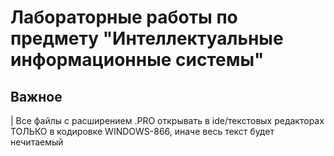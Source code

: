 # Лабораторные работы по предмету "Интеллектуальные информационные системы"

## Важное
| Все файлы с расширением .PRO открывать в ide/текстовых редакторах ТОЛЬКО в кодировке WINDOWS-866, иначе весь текст будет нечитаемый